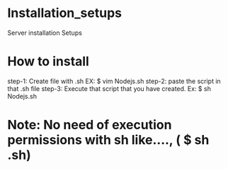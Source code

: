 # Installation_setups
Server installation Setups

# How to install
step-1: Create file with .sh
  EX: $ vim Nodejs.sh
step-2: paste the script in that .sh file
step-3: Execute that script that you have created.
  Ex: $ sh Nodejs.sh

# Note: No need of execution permissions with sh like...., ( $ sh <filename>.sh)
